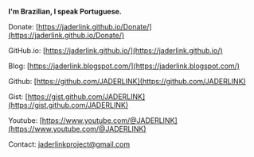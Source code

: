 **I'm Brazilian, I speak Portuguese.**

Donate:
[https://jaderlink.github.io/Donate/](https://jaderlink.github.io/Donate/)

GitHub.io:
[https://jaderlink.github.io/](https://jaderlink.github.io/)

Blog:
[https://jaderlink.blogspot.com/](https://jaderlink.blogspot.com/)
 
Github:
[https://github.com/JADERLINK](https://github.com/JADERLINK)
 
Gist:
[https://gist.github.com/JADERLINK](https://gist.github.com/JADERLINK)

Youtube:
[https://www.youtube.com/@JADERLINK](https://www.youtube.com/@JADERLINK)

Contact: 
[jaderlinkproject@gmail.com](mailto:jaderlinkproject@gmail.com)
